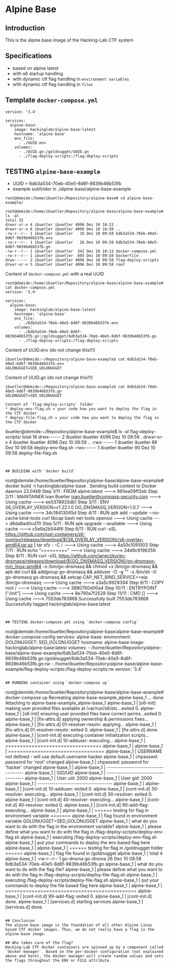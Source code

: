 # Alpine Base
## Introduction
This is the alpine base image of the Hacking-Lab CTF system

## Specifications
* based on alpine latest
* with s6 startup handling
* with dynamic ctf flag handling in `environment variables`
* with dynamic ctf flag handling in `files`


## Template `docker-compose.yml`
```
version: '3.4'

services:
  alpine-base:
    image: hackinglab/alpine-base:latest
    hostname: 'alpine-base'
    env_file:
      - ./UUID.env
    volumes:
      - ./UUID.gn:/goldnugget/UUID.gn
      - ./flag-deploy-scripts:/flag-deploy-scripts
```

## TESTING `alpine-base-example`
* UUID = 6db3a534-70eb-40e5-8d6f-9839b46b53fb
* example subfolder in ./alpine-base/alpine-base-example

```
root@demide:/home/ibuetler/Repository/alpine-base# cd alpine-base-example/

root@demide:/home/ibuetler/Repository/alpine-base/alpine-base-example# ls -al 
total 32
drwxr-xr-x 4 ibuetler ibuetler 4096 Dez 10 10:12 .
drwxr-xr-x 6 ibuetler ibuetler 4096 Dez 10 16:50 ..
-rw-r--r-- 1 ibuetler ibuetler   26 Dez 10 09:58 6db3a534-70eb-40e5-8d6f-9839b46b53fb.env
-rw-r--r-- 1 ibuetler ibuetler   26 Dez 10 09:58 6db3a534-70eb-40e5-8d6f-9839b46b53fb.gn
-rw-r--r-- 1 ibuetler ibuetler  341 Dez 10 10:12 docker-compose.yml
-rw-r--r-- 1 ibuetler ibuetler  885 Dez 10 09:58 Dockerfile
drwx------ 2 ibuetler ibuetler 4096 Dez 10 09:58 flag-deploy-scripts
drwxr-xr-x 5 ibuetler ibuetler 4096 Dez 10 09:58 root
```

Content of `docker-compose.yml` with a real UUID
```
root@demide:/home/ibuetler/Repository/alpine-base/alpine-base-example# cat docker-compose.yml 
version: '3.4'

services:
  alpine-base:
    image: hackinglab/alpine-base:latest
    hostname: 'alpine-base'
    env_file:
      - ./6db3a534-70eb-40e5-8d6f-9839b46b53fb.env
    volumes:
      - ./6db3a534-70eb-40e5-8d6f-9839b46b53fb.gn:/goldnugget/6db3a534-70eb-40e5-8d6f-9839b46b53fb.gn
      - ./flag-deploy-scripts:/flag-deploy-scripts

```

Content of UUID.env (do not change this!!!)
```
ibuetler@demide:~/Repository/alpine-base-example$ cat 6db3a534-70eb-40e5-8d6f-9839b46b53fb.env 
GOLDNUGGET=SED_GOLDNUGGET
```

Content of UUID.gn (do not change this!!!)
```
ibuetler@demide:~/Repository/alpine-base-example$ cat 6db3a534-70eb-40e5-8d6f-9839b46b53fb.gn
GOLDNUGGET=SED_GOLDNUGGET

Content of `flag-deploy-scripts` folder
* deploy-env-flag.sh = your code how you want to deploy the flag in the CTF docker
* deploy-file-flag.sh = your code how you want to deploy the flag in the CTF docker

```
ibuetler@demide:~/Repository/alpine-base-example$ ls -al flag-deploy-scripts/
total 16
drwx------ 2 ibuetler ibuetler 4096 Dez 10 09:58 .
drwxr-xr-x 4 ibuetler ibuetler 4096 Dez 10 09:59 ..
-rwx------ 1 ibuetler ibuetler   89 Dez 10 09:58 deploy-env-flag.sh
-rwx------ 1 ibuetler ibuetler   90 Dez 10 09:58 deploy-file-flag.sh
```


## BUILDING with `docker build`
```
root@demide:/home/ibuetler/Repository/alpine-base/alpine-base-example# docker build -t hackinglab/alpine-base  .
Sending build context to Docker daemon  23.04kB
Step 1/11 : FROM alpine:latest
 ---> 965ea09ff2eb
Step 2/11 : MAINTAINER Ivan Buetler <ivan.buetler@compass-security.com>
 ---> Using cache
 ---> ee5378933db1
Step 3/11 : ENV S6_OVERLAY_VERSION=v1.22.1.0     GO_DNSMASQ_VERSION=1.0.7
 ---> Using cache
 ---> 34c18413045d
Step 4/11 : RUN apk add --update --no-cache bind-tools curl libcap bash net-tools openssl
 ---> Using cache
 ---> d8da6ad0cd70
Step 5/11 : RUN apk upgrade --available
 ---> Using cache
 ---> c5e9a2b544f6
Step 6/11 : RUN curl -sSL https://github.com/just-containers/s6-overlay/releases/download/${S6_OVERLAY_VERSION}/s6-overlay-amd64.tar.gz | tar xfz - -C /
 ---> Using cache
 ---> 4a50c1091003
Step 7/11 : RUN echo "========="
 ---> Using cache
 ---> 34d9c9196259
Step 8/11 : RUN curl -sSL https://github.com/janeczku/go-dnsmasq/releases/download/${GO_DNSMASQ_VERSION}/go-dnsmasq-min_linux-amd64 -o /bin/go-dnsmasq &&     chmod +x /bin/go-dnsmasq &&     apk del curl &&     addgroup go-dnsmasq &&     adduser -D -g "" -s /bin/sh -G go-dnsmasq go-dnsmasq &&     setcap CAP_NET_BIND_SERVICE=+eip /bin/go-dnsmasq
 ---> Using cache
 ---> a3a5c9928394
Step 9/11 : COPY root /
 ---> Using cache
 ---> 3880760d00a4
Step 10/11 : ENTRYPOINT ["/init"]
 ---> Using cache
 ---> 8e790a7f2528
Step 11/11 : CMD []
 ---> Using cache
 ---> 7553de783868
Successfully built 7553de783868
Successfully tagged hackinglab/alpine-base:latest
```


## TESTING docker-compose.yml using `docker-compose config`
```
root@demide:/home/ibuetler/Repository/alpine-base/alpine-base-example# docker-compose config
services:
  alpine-base:
    environment:
      GOLDNUGGET: SED_GOLDNUGGET
    hostname: alpine-base
    image: hackinglab/alpine-base:latest
    volumes:
    - /home/ibuetler/Repository/alpine-base/alpine-base-example/6db3a534-70eb-40e5-8d6f-9839b46b53fb.gn:/goldnugget/6db3a534-70eb-40e5-8d6f-9839b46b53fb.gn:rw
    - /home/ibuetler/Repository/alpine-base/alpine-base-example/flag-deploy-scripts:/flag-deploy-scripts:rw
version: '3.4'
```

## RUNNING container using `docker-compose up`
```
root@demide:/home/ibuetler/Repository/alpine-base/alpine-base-example# docker-compose up
Recreating alpine-base-example_alpine-base_1 ... done
Attaching to alpine-base-example_alpine-base_1
alpine-base_1  | [s6-init] making user provided files available at /var/run/s6/etc...exited 0.
alpine-base_1  | [s6-init] ensuring user provided files have correct perms...exited 0.
alpine-base_1  | [fix-attrs.d] applying ownership & permissions fixes...
alpine-base_1  | [fix-attrs.d] 01-resolver-resolv: applying... 
alpine-base_1  | [fix-attrs.d] 01-resolver-resolv: exited 0.
alpine-base_1  | [fix-attrs.d] done.
alpine-base_1  | [cont-init.d] executing container initialization scripts...
alpine-base_1  | [cont-init.d] 10-adduser: executing... 
alpine-base_1  | =================================
alpine-base_1  | 
alpine-base_1  | =================================
alpine-base_1  | USERNAME not defined - will use default username hacker
alpine-base_1  | chpasswd: password for 'root' changed
alpine-base_1  | chpasswd: password for 'hacker' changed
alpine-base_1  | 
alpine-base_1  | -------------------------------------
alpine-base_1  | GID/UID
alpine-base_1  | -------------------------------------
alpine-base_1  | User uid:    2000
alpine-base_1  | User gid:    2000
alpine-base_1  | -------------------------------------
alpine-base_1  | 
alpine-base_1  | [cont-init.d] 10-adduser: exited 0.
alpine-base_1  | [cont-init.d] 30-resolver: executing... 
alpine-base_1  | [cont-init.d] 30-resolver: exited 0.
alpine-base_1  | [cont-init.d] 40-resolver: executing... 
alpine-base_1  | [cont-init.d] 40-resolver: exited 0.
alpine-base_1  | [cont-init.d] 99-add-flag: executing... 
alpine-base_1  | 
alpine-base_1  | ====== testing for flag in environment variable =======
alpine-base_1  | flag found in environment variable GOLDNUGGET=SED_GOLDNUGGET
alpine-base_1  | what do you want to do with the flag in the environment variable?
alpine-base_1  | please define what you want to do with the flag in /flag-deploy-scripts/deploy-env-flag.sh
alpine-base_1  | executing /flag-deploy-scripts/deploy-env-flag.sh
alpine-base_1  | put your commands to deploy the env based flag here
alpine-base_1  | 
alpine-base_1  | ====== testing for flag in /goldnugget folder ======
alpine-base_1  | flag file found in /goldnugget
alpine-base_1  | total 4
alpine-base_1  | -rw-r--r--    1 go-dnsma go-dnsma        26 Dec 10 08:58 6db3a534-70eb-40e5-8d6f-9839b46b53fb.gn
alpine-base_1  | what do you want to do with the flag file?
alpine-base_1  | please define what you want to do with the flag in /flag-deploy-scripts/deploy-file-flag.sh
alpine-base_1  | executing /flag-deploy-scripts/deploy-file-flag.sh
alpine-base_1  | put your commands to deploy the file based flag here
alpine-base_1  | 
alpine-base_1  | =============================================
alpine-base_1  | [cont-init.d] 99-add-flag: exited 0.
alpine-base_1  | [cont-init.d] done.
alpine-base_1  | [services.d] starting services
alpine-base_1  | [services.d] done.
```

## Conclusion
The alpine-base image is the foundation of all other Alpine Linux based CTF docker images. Thus, we do not really have a flag in the alpine-base image. 

## Who takes care of the flag? 
Hacking-Lab CTF docker containers are spinned up by a component called `docker manager`. Based on the per-docker configuration (not explained above and here), the docker manager will create random values and sets the flags throughout the ENV or FILE attribute. 




